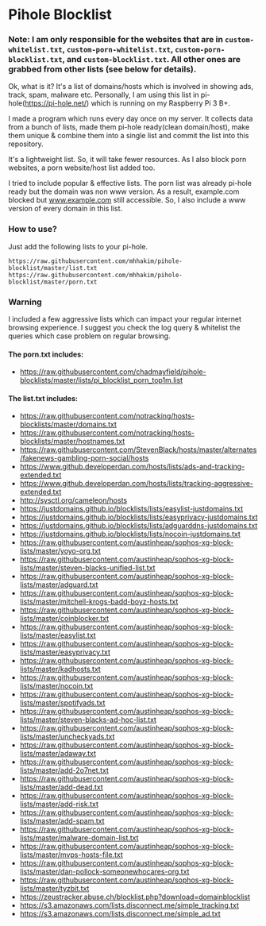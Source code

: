 # Pihole Blocklist
### Note: I am only responsible for the websites that are in `custom-whitelist.txt`, `custom-porn-whitelist.txt`, `custom-porn-blocklist.txt`, and `custom-blocklist.txt`. All other ones are grabbed from other lists (see below for details).

Ok, what is it? It's a list of domains/hosts which is involved in showing ads, track, spam, malware etc. Personally, I am using this list in pi-hole(https://pi-hole.net/) which is running on my Raspberry Pi 3 B+.

I made a program which runs every day once on my server. It collects data from a bunch of lists,  made them pi-hole ready(clean domain/host), make them unique & combine them into a single list and commit the list into this repository.

It's a lightweight list. So, it will take fewer resources. As I also block porn websites, a porn website/host list added too.

I tried to include popular & effective lists.
The porn list was already pi-hole ready but the domain was non www version. As a result, example.com blocked but www.example.com still accessible. So, I also include a www version of every domain in this list.

### How to use?
Just add the following lists to your pi-hole.

    https://raw.githubusercontent.com/mhhakim/pihole-blocklist/master/list.txt
    https://raw.githubusercontent.com/mhhakim/pihole-blocklist/master/porn.txt
  
### Warning
  I included a few aggressive lists which can impact your regular internet browsing experience. I suggest you check the log query & whitelist the queries which case problem on regular browsing.
  
  
#### The porn.txt includes:
* https://raw.githubusercontent.com/chadmayfield/pihole-blocklists/master/lists/pi_blocklist_porn_top1m.list


#### The list.txt includes:
* https://raw.githubusercontent.com/notracking/hosts-blocklists/master/domains.txt
* https://raw.githubusercontent.com/notracking/hosts-blocklists/master/hostnames.txt
* https://raw.githubusercontent.com/StevenBlack/hosts/master/alternates/fakenews-gambling-porn-social/hosts
* https://www.github.developerdan.com/hosts/lists/ads-and-tracking-extended.txt
* https://www.github.developerdan.com/hosts/lists/tracking-aggressive-extended.txt
* http://sysctl.org/cameleon/hosts
* https://justdomains.github.io/blocklists/lists/easylist-justdomains.txt
* https://justdomains.github.io/blocklists/lists/easyprivacy-justdomains.txt
* https://justdomains.github.io/blocklists/lists/adguarddns-justdomains.txt
* https://justdomains.github.io/blocklists/lists/nocoin-justdomains.txt
* https://raw.githubusercontent.com/austinheap/sophos-xg-block-lists/master/yoyo-org.txt
* https://raw.githubusercontent.com/austinheap/sophos-xg-block-lists/master/steven-blacks-unified-list.txt
* https://raw.githubusercontent.com/austinheap/sophos-xg-block-lists/master/adguard.txt
* https://raw.githubusercontent.com/austinheap/sophos-xg-block-lists/master/mitchell-krogs-badd-boyz-hosts.txt
* https://raw.githubusercontent.com/austinheap/sophos-xg-block-lists/master/coinblocker.txt
* https://raw.githubusercontent.com/austinheap/sophos-xg-block-lists/master/easylist.txt
* https://raw.githubusercontent.com/austinheap/sophos-xg-block-lists/master/easyprivacy.txt
* https://raw.githubusercontent.com/austinheap/sophos-xg-block-lists/master/kadhosts.txt
* https://raw.githubusercontent.com/austinheap/sophos-xg-block-lists/master/nocoin.txt
* https://raw.githubusercontent.com/austinheap/sophos-xg-block-lists/master/spotifyads.txt
* https://raw.githubusercontent.com/austinheap/sophos-xg-block-lists/master/steven-blacks-ad-hoc-list.txt
* https://raw.githubusercontent.com/austinheap/sophos-xg-block-lists/master/uncheckyads.txt
* https://raw.githubusercontent.com/austinheap/sophos-xg-block-lists/master/adaway.txt
* https://raw.githubusercontent.com/austinheap/sophos-xg-block-lists/master/add-2o7net.txt
* https://raw.githubusercontent.com/austinheap/sophos-xg-block-lists/master/add-dead.txt
* https://raw.githubusercontent.com/austinheap/sophos-xg-block-lists/master/add-risk.txt
* https://raw.githubusercontent.com/austinheap/sophos-xg-block-lists/master/add-spam.txt
* https://raw.githubusercontent.com/austinheap/sophos-xg-block-lists/master/malware-domain-list.txt
* https://raw.githubusercontent.com/austinheap/sophos-xg-block-lists/master/mvps-hosts-file.txt
* https://raw.githubusercontent.com/austinheap/sophos-xg-block-lists/master/dan-pollock-someonewhocares-org.txt
* https://raw.githubusercontent.com/austinheap/sophos-xg-block-lists/master/tyzbit.txt
* https://zeustracker.abuse.ch/blocklist.php?download=domainblocklist
* https://s3.amazonaws.com/lists.disconnect.me/simple_tracking.txt
* https://s3.amazonaws.com/lists.disconnect.me/simple_ad.txt
